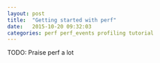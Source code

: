 ```yaml
---
layout: post
title:  "Getting started with perf"
date:   2015-10-20 09:32:03
categories: perf perf_events profiling tutorial
---
```


TODO: Praise perf a lot
